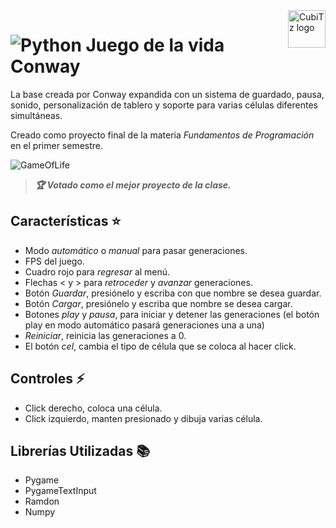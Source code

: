 <a>
    <img src="https://github.com/DanielCarrenoMar/CubiTz/assets/144462396/f673494d-f016-4eb2-bbd1-7abf1c196fbc" alt="CubiTz logo" title="CubiTz" align="right" height="60" />
</a>

# ![Python](https://img.shields.io/badge/Python-14354C?style=for-the-badge&logo=python&logoColor=white) Juego de la vida Conway 
La base creada por Conway expandida con un sistema de guardado, pausa, sonido, personalización de tablero 
y soporte para varias células diferentes simultáneas.

Creado como proyecto final de la materia *Fundamentos de Programación* en el primer semestre.

![GameOfLife](https://github.com/DanielCarrenoMar/CubiTz/assets/144462396/d3d43696-5f71-489a-ae78-abe7225cdea9)
>***🏆 Votado como el mejor proyecto de la clase.***
## Características ⭐
- Modo *automático* o *manual* para pasar generaciones.
- FPS del juego.
- Cuadro rojo para *regresar* al menú.
- Flechas < y > para *retroceder* y *avanzar* generaciones.
- Botón *Guardar*, presiónelo y escriba con que nombre se desea guardar.
- Botón *Cargar*, presiónelo  y escriba que nombre se desea cargar.
- Botones *play* y *pausa*, para iniciar y detener las generaciones (el botón play en modo automático pasará generaciones una a una)
- *Reiniciar*, reinicia las generaciones a 0.
- El botón *cel*, cambia el tipo de célula que se coloca al hacer click.
## Controles ⚡
- Click derecho, coloca una célula.
- Click izquierdo, manten presionado y dibuja varias célula.
## Librerías Utilizadas 📚
- Pygame
- PygameTextInput
- Ramdon
- Numpy
